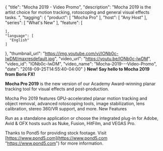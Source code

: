 {
  "title": "Mocha 2019 - Video Promo",
  "description": "Mocha 2019 is the artist choice for motion tracking, rotoscoping and general visual effects tasks. ",
  "tagging": {
    "product": [
      "Mocha Pro"
    ],
    "host": [
      "Any Host"
    ],
    "series": [
      "What's New"
    ],
    "feature": [

    ],
    "language": [
      "English"
    ]
  },
  "thumbnail_url": "https://img.youtube.com/vi/lONb0c-lwDM/maxresdefault.jpg",
  "video_url": "https://youtu.be/lONb0c-lwDM",
  "video_id": "lONb0c-lwDM",
  "video_name": "Mocha-2019---Video-Promo",
  "date": "2018-09-25T14:55:40-04:00"
}
**New! Say hello to Mocha 2019 from Boris FX!**

**Mocha Pro 2019** is the new version of our Academy Award-winning planar tracking tool for visual effects and post-production.

Mocha Pro 2019 features GPU-accelerated planar motion tracking and object removal, advanced rotoscoping tools, image stabilization, lens calibration, stereo 360/VR support, and more. New Features

Run as a standalone application or choose the integrated plug-in for Adobe, Avid & OFX hosts such as Nuke, Fusion, HitFilm, and VEGAS Pro.

Thanks to Pond5 for providing stock footage. Visit [https://www.pond5.com](https://www.pond5.com "https://www.pond5.com") for more information.
